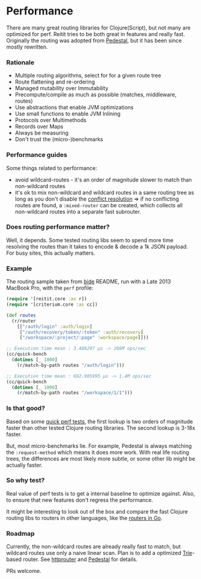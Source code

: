 # Performance

There are many great routing libraries for Clojure(Script), but not many are optimized for perf. Reitit tries to be both great in features and really fast. Originally the routing was adopted from [Pedestal](http://pedestal.io/), but it has been since mostly rewritten.

### Rationale

* Multiple routing algorithms, select for for a given route tree
* Route flattening and re-ordering
* Managed mutability over Immutability
* Precompute/compile as much as possible (matches, middleware, routes)
* Use abstractions that enable JVM optimizations
* Use small functions to enable JVM Inlining
* Protocols over Multimethods
* Records over Maps
* Always be measuring
* Don't trust the (micro-)benchmarks

### Performance guides

Some things related to performance:

* avoid wildcard-routes - it's an order of magnitude slower to match than non-wildcard routes
* it's ok to mix non-wildcard and wildcard routes in a same routing tree as long as you don't disable the [conflict resolution](basics/route_conflicts.md) => if no conflicting routes are found, a `:mixed-router` can be created, which collects all non-wildcard routes into a separate fast subrouter.

### Does routing performance matter?

Well, it depends. Some tested routing libs seem to spend more time resolving the routes than it takes to encode & decode a 1k JSON payload. For busy sites, this actually matters.

### Example

The routing sample taken from [bide](https://github.com/funcool/bide) README, run with a Late 2013 MacBook Pro, with the `perf` profile:

```clj
(require '[reitit.core :as r])
(require '[criterium.core :as cc])

(def routes
  (r/router
    [["/auth/login" :auth/login]
     ["/auth/recovery/token/:token" :auth/recovery]
     ["/workspace/:project/:page" :workspace/page]]))

;; Execution time mean : 3.488297 µs -> 286M ops/sec
(cc/quick-bench
  (dotimes [_ 1000]
    (r/match-by-path routes "/auth/login")))

;; Execution time mean : 692.905995 µs -> 1.4M ops/sec
(cc/quick-bench
  (dotimes [_ 1000]
    (r/match-by-path routes "/workspace/1/1")))
```

### Is that good?

Based on some [quick perf tests](https://github.com/metosin/reitit/tree/master/perf-test/clj/reitit), the first lookup is two orders of magnitude faster than other tested Clojure routing libraries. The second lookup is 3-18x faster.

But, most micro-benchmarks lie. For example, Pedestal is always matching the `:request-method` which means it does more work. With real life routing trees, the differences are most likely more subtle, or some other lib might be actually faster.

### So why test?

Real value of perf tests is to get a internal baseline to optimize against. Also, to ensure that new features don't regress the performance.

It might be interesting to look out of the box and compare the fast Clojure routing libs to routers in other languages, like the [routers in Go](https://github.com/julienschmidt/go-http-routing-benchmark).

### Roadmap

Currently, the non-wildcard routes are already really fast to match, but wildcard routes use only a naive linear scan. Plan is to add a optimized [Trie](https://en.wikipedia.org/wiki/Trie)-based router. See
[httprouter](https://github.com/julienschmidt/httprouter#how-does-it-work) and [Pedestal](https://github.com/pedestal/pedestal/pull/330) for details.

PRs welcome.
